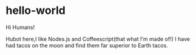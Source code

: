 # hello-world
Hi Humans!

Hubot here,I like Nodes.js and Coffeescript(that what I'm made of!) 
I have had tacos on the moon and find them far superior to Earth tacos.
